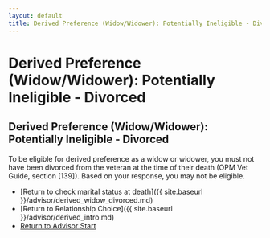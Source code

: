 ```yaml
---
layout: default
title: Derived Preference (Widow/Widower): Potentially Ineligible - Divorced
---
```


# Derived Preference (Widow/Widower): Potentially Ineligible - Divorced

## Derived Preference (Widow/Widower): Potentially Ineligible - Divorced

To be eligible for derived preference as a widow or widower, you must not have been divorced from the veteran at the time of their death (OPM Vet Guide, section [139]). Based on your response, you may not be eligible.

* [Return to check marital status at death]({{ site.baseurl }}/advisor/derived_widow_divorced.md)
* [Return to Relationship Choice]({{ site.baseurl }}/advisor/derived_intro.md)
* [Return to Advisor Start](./start.md)
